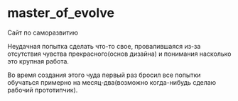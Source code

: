 # master_of_evolve
Сайт по саморазвитию


Неудачная попытка сделать что-то свое, провалившаяся из-за отсутствия чувства прекрасного(основ дизайна) и понимания насколько это крупная работа.

Во время создания этого чуда первый раз бросил все попытки обучаться примерно на месяц-два(возможно когда-нибудь сделаю рабочий прототипчик).
